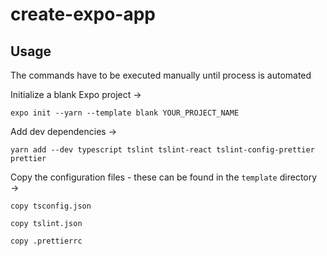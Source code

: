 # create-expo-app

## Usage

The commands have to be executed manually until process is automated

Initialize a blank Expo project →

`expo init --yarn --template blank YOUR_PROJECT_NAME`

Add dev dependencies →

`yarn add --dev typescript tslint tslint-react tslint-config-prettier prettier`

Copy the configuration files - these can be found in the `template` directory →

`copy tsconfig.json`

`copy tslint.json`

`copy .prettierrc`
